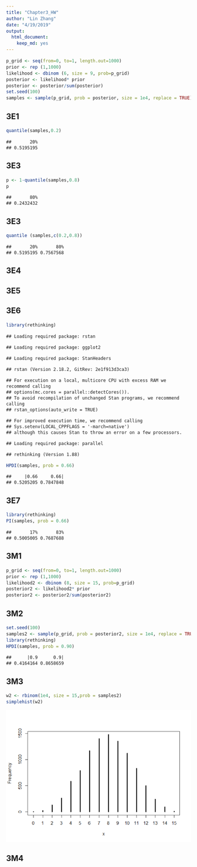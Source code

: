 ```yaml
---
title: "Chapter3_HW"
author: "Lin Zhang"
date: "4/19/2019"
output: 
  html_document: 
    keep_md: yes
---
```



```r
p_grid <- seq(from=0, to=1, length.out=1000)
prior <- rep (1,1000)
likelihood <- dbinom (6, size = 9, prob=p_grid)
posterior <- likelihood* prior
posterior <- posterior/sum(posterior)
set.seed(100)
samples <- sample(p_grid, prob = posterior, size = 1e4, replace = TRUE)
```

## 3E1

```r
quantile(samples,0.2)
```

```
##       20% 
## 0.5195195
```
## 3E3

```r
p <- 1-quantile(samples,0.8)
p
```

```
##       80% 
## 0.2432432
```
## 3E3

```r
quantile (samples,c(0.2,0.8))
```

```
##       20%       80% 
## 0.5195195 0.7567568
```
## 3E4


## 3E5


## 3E6

```r
library(rethinking)
```

```
## Loading required package: rstan
```

```
## Loading required package: ggplot2
```

```
## Loading required package: StanHeaders
```

```
## rstan (Version 2.18.2, GitRev: 2e1f913d3ca3)
```

```
## For execution on a local, multicore CPU with excess RAM we recommend calling
## options(mc.cores = parallel::detectCores()).
## To avoid recompilation of unchanged Stan programs, we recommend calling
## rstan_options(auto_write = TRUE)
```

```
## For improved execution time, we recommend calling
## Sys.setenv(LOCAL_CPPFLAGS = '-march=native')
## although this causes Stan to throw an error on a few processors.
```

```
## Loading required package: parallel
```

```
## rethinking (Version 1.88)
```

```r
HPDI(samples, prob = 0.66)
```

```
##     |0.66     0.66| 
## 0.5205205 0.7847848
```
## 3E7

```r
library(rethinking)
PI(samples, prob = 0.66)
```

```
##       17%       83% 
## 0.5005005 0.7687688
```
## 3M1

```r
p_grid <- seq(from=0, to=1, length.out=1000)
prior <- rep (1,1000)
likelihood2 <- dbinom (8, size = 15, prob=p_grid)
posterior2 <- likelihood2* prior
posterior2 <- posterior2/sum(posterior2)
```

## 3M2

```r
set.seed(100)
samples2 <- sample(p_grid, prob = posterior2, size = 1e4, replace = TRUE)
library(rethinking)
HPDI(samples, prob = 0.90)
```

```
##      |0.9      0.9| 
## 0.4164164 0.8658659
```
## 3M3

```r
w2 <- rbinom(1e4, size = 15,prob = samples2)
simplehist(w2)
```

![](Chapter3_HW_files/figure-html/3M3-1.png)<!-- -->

## 3M4


